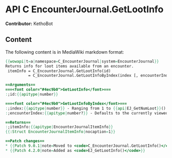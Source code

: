 # API C EncounterJournal.GetLootInfo

**Contributor:** KethoBot

## Content

The following content is in MediaWiki markdown format:

```mediawiki
{{wowapi|t=a|namespace=C_EncounterJournal|system=EncounterJournal}}
Returns info for loot items available from an encounter.
 itemInfo = C_EncounterJournal.GetLootInfo(id)
          = C_EncounterJournal.GetLootInfoByIndex(index [, encounterIndex])

==Arguments==
===<font color="#4ec9b0">GetLootInfo</font>===
:;id:{{apitype|number}}

===<font color="#4ec9b0">GetLootInfoByIndex</font>===
:;index:{{apitype|number}} - Ranging from 1 to {{api|EJ_GetNumLoot}}()
:;encounterIndex:{{apitype|number?}} - Defaults to the currently viewed journal encounter.

==Returns==
:;itemInfo:{{apitype|EncounterJournalItemInfo}}
{{:Struct EncounterJournalItemInfo|nocaption=1}}

==Patch changes==
* {{Patch 9.0.1|note=Moved to <code>C_EncounterJournal.GetLootInfo()</code>}}
* {{Patch 4.2.0|note=Added as <code>EJ_GetLootInfo()</code>}}
```